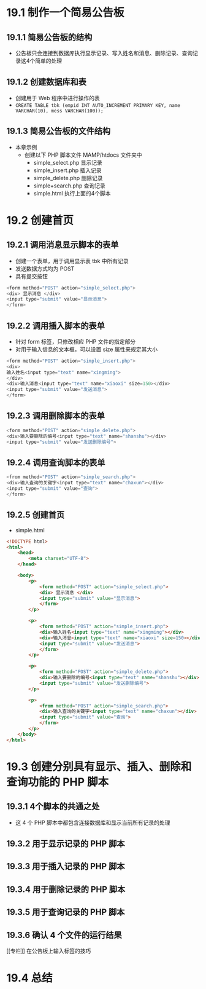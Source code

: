 
# 19.1 制作一个简易公告板

## 19.1.1 简易公告板的结构

- 公告板只会连接到数据库执行显示记录、写入姓名和消息、删除记录、查询记录这4个简单的处理

## 19.1.2 创建数据库和表

- 创建用于 Web 程序中进行操作的表
- `CREATE TABLE tbk (empid INT AUTO_INCREMENT PRIMARY KEY, name VARCHAR(10), mess VARCHAR(100));`

## 19.1.3 简易公告板的文件结构

- 本章示例
  - 创建以下 PHP 脚本文件 MAMP/htdocs 文件夹中
    - simple_select.php 显示记录
    - simple_insert.php 插入记录
    - simple_delete.php 删除记录
    - simple+search.php 查询记录
    - simple.html 执行上面的4个脚本

# 19.2 创建首页

## 19.2.1 调用消息显示脚本的表单

- 创建一个表单，用于调用显示表 tbk 中所有记录
- 发送数据方式均为 POST
- 具有提交按钮

```PHP
<form method="POST" action="simple_select.php">
<div> 显示消息 </div>
<input type="submit" value="显示消息">
</form>
```

## 19.2.2 调用插入脚本的表单

- 针对 form 标签，只修改相应 PHP 文件的指定部分
- 对用于输入信息的文本框，可以设置 size 属性来规定其大小

```php
<form method="POST" action="simple_insert.php">
<div>
输入姓名<input type="text" name="xingming">
</div>
<div>输入消息<input type="text" name="xiaoxi" size=150></div>
<input type="submit" value="发送消息">
</form>
```

## 19.2.3 调用删除脚本的表单

```php
<form method="POST" action="simple_delete.php">
<div>输入要删除的编号<input type="text" name="shanshu"></div>
<input type="submit" value="发送删除编号">
```

## 19.2.4 调用查询脚本的表单

```php
<from method="POST" action="simple_search.php">
<div>输入查询的关键字<input type="text" name="chaxun"></div>
<input type="submit" value="查询">
</form>
```

## 19.2.5 创建首页

- simple.html

```HTML
<!DOCTYPE html>
<html>
    <head>
        <meta charset="UTF-8">
    </head>

    <body>
        <p>
            <form method="POST" action="simple_select.php">
            <div> 显示消息 </div>
            <input type="submit" value="显示消息">
            </form>
        </p>

        <p>
            <form method="POST" action="simple_insert.php">
            <div>输入姓名<input type="text" name="xingming"></div>
            <div>输入消息<input type="text" name="xiaoxi" size=150></div>
            <input type="submit" value="发送消息">
            </form>
        </p>

        <p>
            <form method="POST" action="simple_delete.php">
            <div>输入要删除的编号<input type="text" name="shanshu"></div>
            <input type="submit" value="发送删除编号">
        </p>

        <p>
            <from method="POST" action="simple_search.php">
            <div>输入查询的关键字<input type="text" name="chaxun"></div>
            <input type="submit" value="查询">
            </form>
        </p>
    </body>
</html>
```

# 19.3 创建分别具有显示、插入、删除和查询功能的 PHP 脚本

## 19.3.1 4个脚本的共通之处

- 这 4 个 PHP 脚本中都包含连接数据库和显示当前所有记录的处理

## 19.3.2 用于显示记录的 PHP 脚本

## 19.3.3 用于插入记录的 PHP 脚本

## 19.3.4 用于删除记录的 PHP 脚本

## 19.3.5 用于查询记录的 PHP 脚本

## 19.3.6 确认 4 个文件的运行结果

[[专栏]] 在公告板上输入标签的技巧

# 19.4 总结
